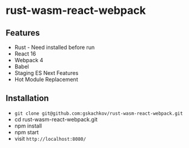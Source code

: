 # rust-wasm-react-webpack


## Features

* Rust - Need installed before run
* React 16
* Webpack 4
* Babel
* Staging ES Next Features
* Hot Module Replacement

## Installation

* `git clone git@github.com:gskachkov/rust-wasm-react-webpack.git`
* cd rust-wasm-react-webpack.git
* npm install
* npm start
* visit `http://localhost:8080/`
